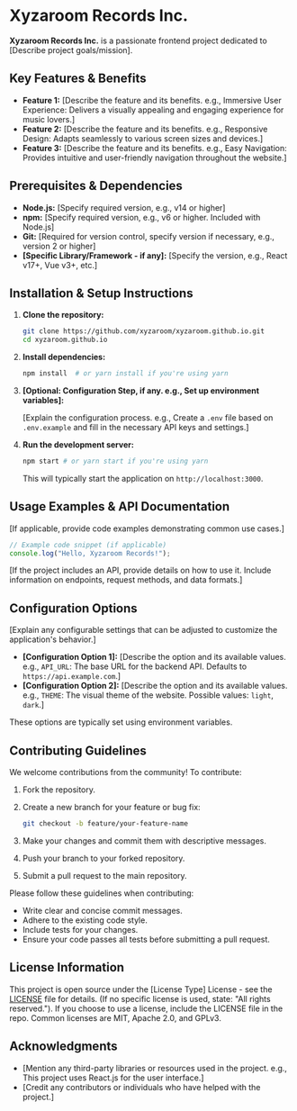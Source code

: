 # Xyzaroom Records Inc.

**Xyzaroom Records Inc.** is a passionate frontend project dedicated to [Describe project goals/mission].

## Key Features & Benefits

*   **Feature 1:** [Describe the feature and its benefits. e.g., Immersive User Experience: Delivers a visually appealing and engaging experience for music lovers.]
*   **Feature 2:** [Describe the feature and its benefits. e.g., Responsive Design: Adapts seamlessly to various screen sizes and devices.]
*   **Feature 3:** [Describe the feature and its benefits. e.g., Easy Navigation: Provides intuitive and user-friendly navigation throughout the website.]

## Prerequisites & Dependencies

*   **Node.js:**  [Specify required version, e.g., v14 or higher]
*   **npm:** [Specify required version, e.g., v6 or higher.  Included with Node.js]
*   **Git:** [Required for version control, specify version if necessary, e.g., version 2 or higher]
*   **[Specific Library/Framework - if any]:** [Specify the version, e.g., React v17+, Vue v3+, etc.]

## Installation & Setup Instructions

1.  **Clone the repository:**

    ```bash
    git clone https://github.com/xyzaroom/xyzaroom.github.io.git
    cd xyzaroom.github.io
    ```

2.  **Install dependencies:**

    ```bash
    npm install  # or yarn install if you're using yarn
    ```

3.  **[Optional: Configuration Step, if any. e.g., Set up environment variables]:**

    [Explain the configuration process. e.g., Create a `.env` file based on `.env.example` and fill in the necessary API keys and settings.]

4.  **Run the development server:**

    ```bash
    npm start # or yarn start if you're using yarn
    ```

    This will typically start the application on `http://localhost:3000`.

## Usage Examples & API Documentation

[If applicable, provide code examples demonstrating common use cases.]

```javascript
// Example code snippet (if applicable)
console.log("Hello, Xyzaroom Records!");
```

[If the project includes an API, provide details on how to use it.  Include information on endpoints, request methods, and data formats.]

## Configuration Options

[Explain any configurable settings that can be adjusted to customize the application's behavior.]

*   **[Configuration Option 1]:** [Describe the option and its available values. e.g., `API_URL`:  The base URL for the backend API. Defaults to `https://api.example.com`.]
*   **[Configuration Option 2]:** [Describe the option and its available values. e.g., `THEME`:  The visual theme of the website.  Possible values: `light`, `dark`.]

These options are typically set using environment variables.

## Contributing Guidelines

We welcome contributions from the community! To contribute:

1.  Fork the repository.
2.  Create a new branch for your feature or bug fix:

    ```bash
    git checkout -b feature/your-feature-name
    ```

3.  Make your changes and commit them with descriptive messages.
4.  Push your branch to your forked repository.
5.  Submit a pull request to the main repository.

Please follow these guidelines when contributing:

*   Write clear and concise commit messages.
*   Adhere to the existing code style.
*   Include tests for your changes.
*   Ensure your code passes all tests before submitting a pull request.

## License Information

This project is open source under the [License Type] License - see the [LICENSE](LICENSE) file for details.  (If no specific license is used, state: "All rights reserved.").  If you choose to use a license, include the LICENSE file in the repo. Common licenses are MIT, Apache 2.0, and GPLv3.

## Acknowledgments

*   [Mention any third-party libraries or resources used in the project. e.g., This project uses React.js for the user interface.]
*   [Credit any contributors or individuals who have helped with the project.]
